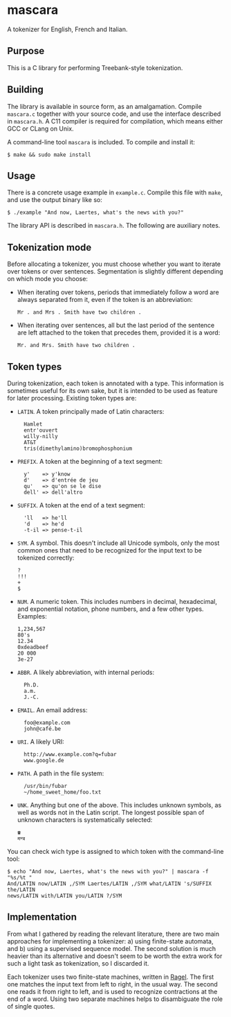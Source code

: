 # mascara

A tokenizer for English, French and Italian.

## Purpose

This is a C library for performing Treebank-style tokenization.


## Building

The library is available in source form, as an amalgamation. Compile `mascara.c`
together with your source code, and use the interface described in `mascara.h`.
A C11 compiler is required for compilation, which means either GCC or CLang on
Unix.

A command-line tool `mascara` is included. To compile and install it:

    $ make && sudo make install


## Usage

There is a concrete usage example in `example.c`. Compile this file with `make`,
and use the output binary like so:

    $ ./example "And now, Laertes, what's the news with you?"

The library API is described in `mascara.h`. The following are auxiliary notes.


## Tokenization mode

Before allocating a tokenizer, you must choose whether you want to iterate over
tokens or over sentences. Segmentation is slightly different depending on which
mode you choose:

* When iterating over tokens, periods that immediately follow a word are always
  separated from it, even if the token is an abbreviation:

      Mr . and Mrs . Smith have two children .

* When iterating over sentences, all but the last period of the sentence are
  left attached to the token that precedes them, provided it is a word:
  
      Mr. and Mrs. Smith have two children .


## Token types

During tokenization, each token is annotated with a type. This information is
sometimes useful for its own sake, but it is intended to be used as feature for
later processing. Existing token types are:

* `LATIN`. A token principally made of Latin characters:

        Hamlet
        entr'ouvert
        willy-nilly
        AT&T
        tris(dimethylamino)bromophosphonium

* `PREFIX`. A token at the beginning of a text segment:

        y'    => y'know
        d'    => d'entrée de jeu
        qu'   => qu'on se le dise
        dell' => dell'altro

* `SUFFIX`. A token at the end of a text segment:

        'll   => he'll
        'd    => he'd
        -t-il => pense-t-il

* `SYM`. A symbol. This doesn't include all Unicode symbols, only the most
  common ones that need to be recognized for the input text to be tokenized
  correctly:

      ?
      !!!
      +
      $

* `NUM`. A numeric token. This includes numbers in decimal, hexadecimal, and
  exponential notation, phone numbers, and a few other types. Examples:

      1,234,567
      80's
      12.34
      0xdeadbeef
      20 000
      3e-27

* `ABBR`. A likely abbreviation, with internal periods:

        Ph.D.
        a.m.
        J.-C.

* `EMAIL`. An email address:

        foo@example.com
        john@café.be

* `URI`. A likely URI:

        http://www.example.com?q=fubar
        www.google.de
      
* `PATH`. A path in the file system:
 
        /usr/bin/fubar
        ~/home_sweet_home/foo.txt
 
* `UNK`. Anything but one of the above. This includes unknown symbols, as well
  as words not in the Latin script. The longest possible span of unknown
  characters is systematically selected:

      ☎
      मन्त्र

You can check wich type is assigned to which token with the command-line tool:

    $ echo "And now, Laertes, what's the news with you?" | mascara -f "%s/%t "
    And/LATIN now/LATIN ,/SYM Laertes/LATIN ,/SYM what/LATIN 's/SUFFIX the/LATIN
    news/LATIN with/LATIN you/LATIN ?/SYM

## Implementation

From what I gathered by reading the relevant literature, there are two main
approaches for implementing a tokenizer: a) using finite-state automata, and b)
using a supervised sequence model. The second solution is much heavier than its
alternative and doesn't seem to be worth the extra work for such a light task as
tokenization, so I discarded it.

Each tokenizer uses two finite-state machines, written in
[Ragel](http://www.colm.net/open-source/ragel/). The first one matches the input
text from left to right, in the usual way. The second one reads it from right to
left, and is used to recognize contractions at the end of a word. Using two
separate machines helps to disambiguate the role of single quotes.
